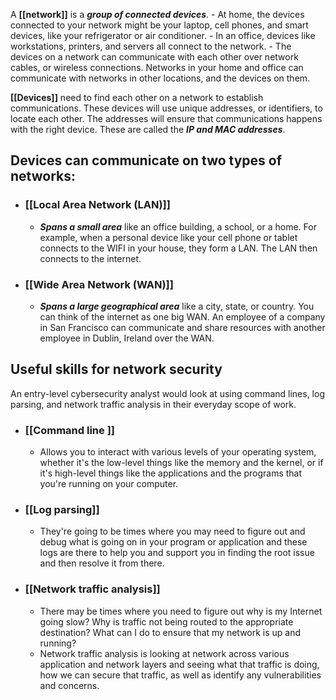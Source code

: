 A **[[network]]** is a ***group of connected devices***. 
	- At home, the devices connected to your network might be your laptop, cell phones, and smart devices, like your refrigerator or air conditioner. 
	- In an office, devices like workstations, printers, and servers all connect to the network. 
	- The devices on a network can communicate with each other over network cables, or wireless connections. Networks in your home and office can communicate with networks in other locations, and the devices on them. 

**[[Devices]]** need to find each other on a network to establish communications. These devices will use unique addresses, or identifiers, to locate each other. The addresses will ensure that communications happens with the right device. These are called the ***IP and MAC addresses***. 

## Devices can communicate on two types of networks:

- ### [[Local Area Network (LAN)]]
	- ***Spans a small area*** like an office building, a school, or a home. For example, when a personal device like your cell phone or tablet connects to the WIFI in your house, they form a LAN. The LAN then connects to the internet. 
- ### [[Wide Area Network (WAN)]] 
	- ***Spans a large geographical area*** like a city, state, or country. You can think of the internet as one big WAN. An employee of a company in San Francisco can communicate and share resources with another employee in Dublin, Ireland over the WAN. 

## Useful skills for network security

An entry-level cybersecurity analyst would look at using command lines, log parsing, and network traffic analysis in their everyday scope of work. 

- ### **[[Command line ]]**
	- Allows you to interact with various levels of your operating system, whether it's the low-level things like the memory and the kernel, or if it's high-level things like the applications and the programs that you're running on your computer. 
- ### **[[Log parsing]]**
	- They're going to be times where you may need to figure out and debug what is going on in your program or application and these logs are there to help you and support you in finding the root issue and then resolve it from there. 
- ### **[[Network traffic analysis]]**
	- There may be times where you need to figure out why is my Internet going slow? Why is traffic not being routed to the appropriate destination? What can I do to ensure that my network is up and running? 
	- Network traffic analysis is looking at network across various application and network layers and seeing what that traffic is doing, how we can secure that traffic, as well as identify any vulnerabilities and concerns. 